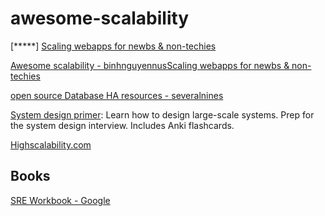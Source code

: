 # awesome-scalability

[*****]
[Scaling webapps for newbs & non-techies](https://arcentry.com/blog/scaling-webapps-for-newbs-and-non-techies/)


[Awesome scalability - binhnguyennusScaling webapps for newbs & non-techies](https://github.com/binhnguyennus/awesome-scalability)

[open source Database HA resources - severalnines](http://highscalability.com/blog/2018/6/8/open-source-database-ha-resources-from-severalnines.html)

[System design primer](https://github.com/donnemartin/system-design-primer): Learn how to design large-scale systems. Prep for the system design interview. Includes Anki flashcards. 

[Highscalability.com](http://highscalability.com)

## Books
[SRE Workbook - Google](https://landing.google.com/sre/book.html)

